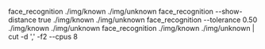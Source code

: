 face_recognition ./img/known ./img/unknown
face_recognition --show-distance true ./img/known ./img/unknown
face_recognition --tolerance 0.50 ./img/known ./img/unknown
face_recognition ./img/known ./img/unknown | cut -d ',' -f2
--cpus 8
